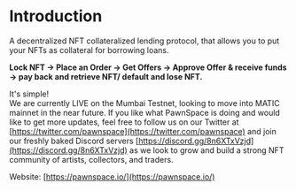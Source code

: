 # Introduction

A decentralized NFT collateralized lending protocol, that allows you to put your NFTs as collateral for borrowing loans.

**Lock NFT -&gt; Place an Order -&gt; Get Offers -&gt; Approve Offer & receive funds -&gt; pay back and retrieve NFT/ default and lose NFT.**

It's simple!  
We are currently LIVE on the Mumbai Testnet, looking to move into MATIC mainnet in the near future. If you like what PawnSpace is doing and would like to get more updates, feel free to follow us on our Twitter at [https://twitter.com/pawnspace](https://twitter.com/pawnspace) and join our freshly baked Discord servers [https://discord.gg/8n6XTxVzjd](https://discord.gg/8n6XTxVzjd) as we look to grow and build a strong NFT community of artists, collectors, and traders.

Website: [https://pawnspace.io/](https://pawnspace.io/)

